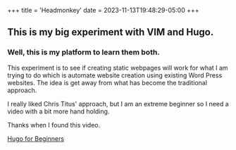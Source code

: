 +++
title = 'Headmonkey'
date = 2023-11-13T19:48:29-05:00
+++
## This is my big experiment with VIM and Hugo.
### Well, this is my platform to learn them both.

This experiment is to see if creating static webpages will work for what I am trying to do which is 
automate website creation using existing Word Press websites. The idea is get away from what has become the traditional approach.

I really liked Chris Titus' approach, but I am an extreme beginner so I need a video with a bit more hand holding.

Thanks when I found this video.

[Hugo for Beginners](https://youtu.be/ZFL09qhKi5I?si=uiwfGICcgkmGPgBg)

